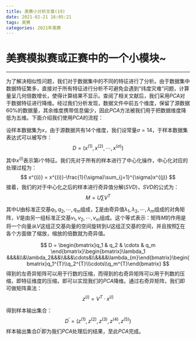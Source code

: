 ```yaml
---
title: 美赛小分析文章(19)
date: 2021-02-21 16:05:21
tags: 美赛
categories: 2021年美赛
---
```




# 美赛模拟赛或正赛中的一个小模块~

---



<!--more-->

为了解决相似性问题，我们对于数据集中的不同的特征进行了分析。由于数据集中数据特征繁多，直接对于所有特征进行分析不可避免会遇到“纬度灾难”问题，计算量呈几何倍数增长，使得计算结果不显示。查阅了相关文献后，我们采用$PCA$对于数据特征进行降维。经过我们分析发现，数据文件中前五个维度，保留了源数据60%的数据量，其余维度携带信息偏少，因此$PCA$方法被我们用于把数据维度降低为五维。下面介绍我们使用$PCA$的流程：

设样本数据集为$x$，由于源数据共有14个维度，我们设常量$\sigma=14$，于样本数据集表达式可以被写作：
$$
D=(x^{(1)},x^{(2)},\cdots,x^{(\sigma)})
$$

其中$x^{(i)}$表示第i个特征。我们先对于所有的样本进行了中心化操作，中心化对应的处理过程为：
$$
x^{(i)} = x^{(i)}-\frac{1}{\sigma}\sum_{j=1}^{\sigma}x^{(j)}
$$
接着，我们的对于中心化之后的样本进行奇异值分解($SVD$)，$SVD$的公式为：
$$
M = U\sum{V^{T}}
$$

其中$U$由标准正交基$q_1,q_2,\cdots,q_m$组成，$\sum$是由奇异值$\lambda_1,\lambda_2,\cdots,\lambda_m$组成的对角矩阵，$V$是由另一组标准正交基$v_1,v_2,\cdots,v_m$组成。这个等式表示：矩阵$M$的作用是将一个向量从$V$这组正交基向量的空间旋转到$U$这组正交基的空间，并且按照$\sum$在各个方面做了缩放，缩放的倍数就为奇异值。

$$
D = \begin{bmatrix}q_1 & q_2 & \cdots & q_m \end{bmatrix}\begin{bmatrix}\lambda_1 &&&&\\&\lambda_2&&&\\&&&\cdots&\\&&&&\lambda_{m}\end{bmatrix}\begin{bmatrix}q_1^{T}\\q_2^{T}\\\cdots\\q_m^{T}\end{bmatrix}
$$
得到的左奇异矩阵可以用于行数的压缩，而得到的右奇异矩阵可以用于列数的压缩，即特征维度的压缩，即可以实现我们的$PCA$降维。通过右奇异矩阵，我们即可做矩阵乘法：
$$
z^{(i)} = V^{T}\cdot{x^{(i)}}
$$


得到样本输出集合：
$$
D^{'} = (z^{(1)},z^{(2)},z^{(3)},z^{(4)},z^{(5)})
$$
样本输出集合$D^{'}$即为我们$PCA$处理后的结果，至此$PCA$完成。